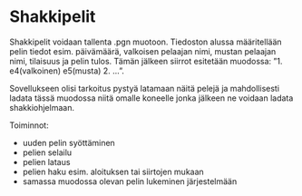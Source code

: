 # Shakkipelit

Shakkipelit voidaan tallenta .pgn muotoon. Tiedoston alussa määritellään pelin tiedot esim. päivämäärä, valkoisen pelaajan nimi, mustan pelaajan nimi, tilaisuus ja pelin tulos. Tämän jälkeen siirrot esitetään muodossa: ”1. e4(valkoinen) e5(musta) 2. …”. 

Sovellukseen olisi tarkoitus pystyä latamaan näitä pelejä ja mahdollisesti ladata tässä muodossa niitä omalle koneelle jonka jälkeen ne voidaan ladata shakkiohjelmaan. 

Toiminnot:
- uuden pelin syöttäminen
- pelien selailu
- pelien lataus
- pelien haku esim. aloituksen tai siirtojen mukaan
- samassa muodossa olevan pelin lukeminen järjestelmään
